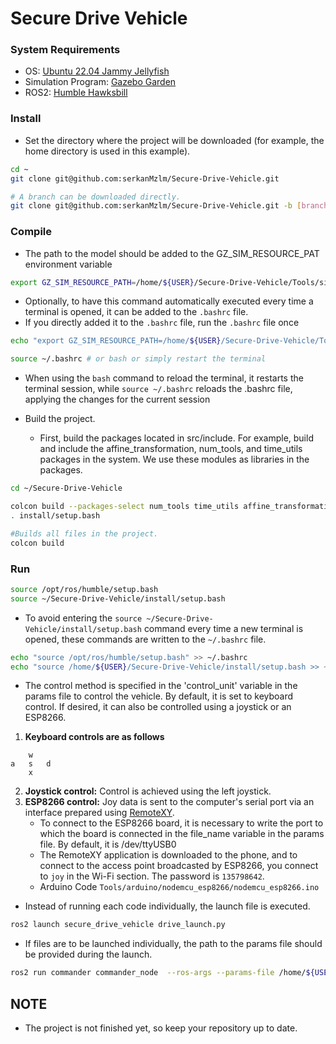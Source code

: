 # Secure Drive Vehicle

### System Requirements
- OS: [Ubuntu 22.04 Jammy Jellyfish](https://releases.ubuntu.com/jammy/)
- Simulation Program: [Gazebo Garden](https://gazebosim.org/docs/garden/getstarted)
- ROS2: [Humble Hawksbill](https://docs.ros.org/en/humble/index.html)

### Install
- Set the directory where the project will be downloaded (for example, the home directory is used in this example).

```bash
cd ~
git clone git@github.com:serkanMzlm/Secure-Drive-Vehicle.git

# A branch can be downloaded directly.
git clone git@github.com:serkanMzlm/Secure-Drive-Vehicle.git -b [branch_name]
```

### Compile
- The path to the model should be added to the GZ_SIM_RESOURCE_PAT environment variable
```bash
export GZ_SIM_RESOURCE_PATH=/home/${USER}/Secure-Drive-Vehicle/Tools/simulation/models"
```

- Optionally, to have this command automatically executed every time a terminal is opened, it can be added to the `.bashrc` file.
- If you directly added it to the `.bashrc` file, run the `.bashrc` file once

```bash
echo "export GZ_SIM_RESOURCE_PATH=/home/${USER}/Secure-Drive-Vehicle/Tools/simulation/models" >> ~/.bashrc 

source ~/.bashrc # or bash or simply restart the terminal
```
- When using the `bash` command to reload the terminal, it restarts the terminal session, while `source ~/.bashrc` reloads the .bashrc file, applying the changes for the current session

- Build the project.
    - First, build the packages located in src/include. For example, build and include the affine_transformation, num_tools, and time_utils packages in the system. We use these modules as libraries in the packages.
    
```bash
cd ~/Secure-Drive-Vehicle

colcon build --packages-select num_tools time_utils affine_transformation
. install/setup.bash
```
```bash
#Builds all files in the project.
colcon build  
```

### Run
```bash
source /opt/ros/humble/setup.bash
source ~/Secure-Drive-Vehicle/install/setup.bash
```

- To avoid entering the `source ~/Secure-Drive-Vehicle/install/setup.bash` command every time a new terminal is opened, these commands are written to the `~/.bashrc` file.
```bash
echo "source /opt/ros/humble/setup.bash" >> ~/.bashrc
echo "source /home/${USER}/Secure-Drive-Vehicle/install/setup.bash >> ~/.bashrc
```

- The control method is specified in the 'control_unit' variable in the params file to control the vehicle. By default, it is set to keyboard control. If desired, it can also be controlled using a joystick or an ESP8266.

1. **Keyboard controls are as follows**
```
    w
a   s   d   
    x
```
2. **Joystick control:** Control is achieved using the left joystick.
3. **ESP8266 control:** Joy data is sent to the computer's serial port via an interface prepared using [RemoteXY](https://remotexy.com/en/). 
    - To connect to the ESP8266 board, it is necessary to write the port to which the board is connected in the file_name variable in the params file. By default, it is /dev/ttyUSB0
    - The RemoteXY application is downloaded to the phone, and to connect to the access point broadcasted by ESP8266, you connect to `joy` in the Wi-Fi section. The password is `135798642`.
    - Arduino Code `Tools/arduino/nodemcu_esp8266/nodemcu_esp8266.ino`

- Instead of running each code individually, the launch file is executed.
```bash
ros2 launch secure_drive_vehicle drive_launch.py
```
- If files are to be launched individually, the path to the params file should be provided during the launch.
```bash
ros2 run commander commander_node  --ros-args --params-file /home/${USER}/Secure-Drive-Vehicle/src/modules/secure_drive_vehicle/config/params.yml
```

## NOTE
- The project is not finished yet, so keep your repository up to date.
